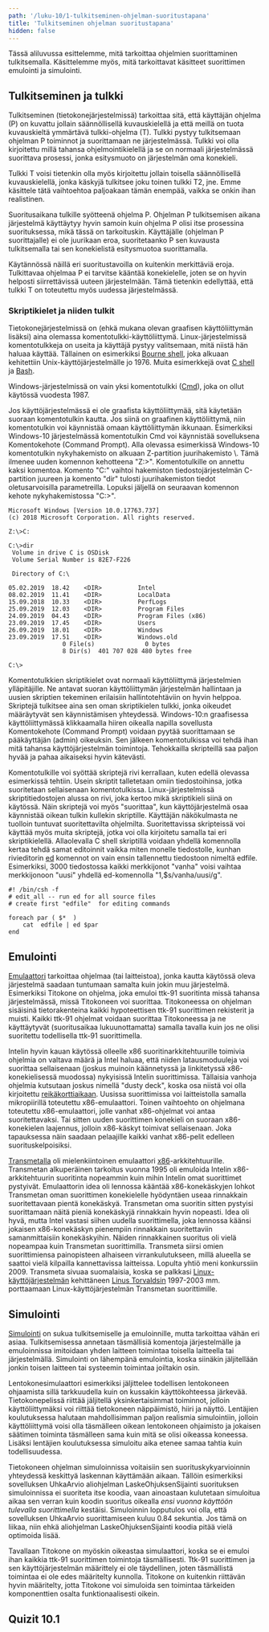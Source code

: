 ```yaml
---
path: '/luku-10/1-tulkitseminen-ohjelman-suoritustapana'
title: 'Tulkitseminen ohjelman suoritustapana'
hidden: false
---
```


<div>
<lead>Tässä aliluvussa esittelemme, mitä tarkoittaa ohjelmien suorittaminen tulkitsemalla. Käsittelemme myös, mitä tarkoittavat käsitteet suorittimen emulointi ja simulointi.</lead>
</div>

## Tulkitseminen ja tulkki
Tulkitseminen (tietokonejärjestelmissä) tarkoittaa sitä, että käyttäjän ohjelma (P) on kuvattu jollain säännöllisellä kuvauskielellä ja että meillä on tuota kuvauskieltä ymmärtävä tulkki-ohjelma (T). Tulkki pystyy tulkitsemaan ohjelman P toiminnot ja suorittamaan ne järjestelmässä. Tulkki voi olla kirjoitettu millä tahansa ohjelmointikielellä ja se on normaali järjestelmässä suorittava prosessi, jonka esitysmuoto on järjestelmän oma konekieli. 

Tulkki T voisi tietenkin olla myös kirjoitettu jollain toisella säännöllisellä kuvauskielellä, jonka käskyjä tulkitsee joku toinen tulkki T2, jne. Emme käsittele tätä vaihtoehtoa paljoakaan tämän enempää, vaikka se onkin ihan realistinen.

Suoritusaikana tulkille syötteenä ohjelma P. Ohjelman P tulkitsemisen aikana järjestelmä käyttäytyy hyvin samoin kuin ohjelma P olisi itse prosessina suorituksessa, mikä tässä on tarkoituskin. Käyttäjälle (ohjelman P suorittajalle) ei ole juurikaan eroa, suoritetaanko P sen kuvausta tulkitsemalla tai sen konekielistä esitysmuotoa suorittamalla.

Käytännössä näillä eri suoritustavoilla on kuitenkin merkittäviä eroja. Tulkittavaa ohjelmaa P ei tarvitse kääntää konekielelle, joten se on hyvin helposti siirrettävissä uuteen järjestelmään. Tämä tietenkin edellyttää, että tulkki T on toteutettu myös uudessa järjestelmässä.  

### Skriptikielet ja niiden tulkit
Tietokonejärjestelmissä on (ehkä mukana olevan graafisen käyttöliittymän lisäksi) aina olemassa komentotulkki-käyttöliittymä. Linux-järjestelmissä komentotulkkeja on useita ja käyttäjä pystyy valitsemaan, mitä niistä hän haluaa käyttää. Tällainen on esimerkiksi [Bourne shell](https://en.wikipedia.org/wiki/Bourne_shell), joka alkuaan kehitettiin Unix-käyttöjärjestelmälle jo 1976. Muita esimerkkejä ovat [C shell](https://en.wikipedia.org/wiki/C_Shell) ja [Bash](https://en.wikipedia.org/wiki/Bash_%28Unix_shell%29).

Windows-järjestelmissä on vain yksi komentotulkki ([Cmd](https://en.wikipedia.org/wiki/Command_Prompt)), joka on ollut käytössä vuodesta 1987.

Jos käyttöjärjestelmässä ei ole graafista käyttöliittymää, sitä käytetään suoraan komentotulkin kautta. Jos siinä on graafinen käyttöliittymä, niin komentotulkin voi käynnistää omaan käyttöliittymän ikkunaan. Esimerkiksi Windows-10 järjestelmässä komentotulkin Cmd voi käynnistää sovelluksena Komentokehote (Command Prompt). Alla olevassa esimerkissä Windows-10 komentotulkin nykyhakemisto on alkuaan Z-partition juurihakemisto \\. Tämä ilmenee uuden komennon kehotteena "Z:\>". Komentotulkille  on annettu kaksi komentoa. Komento "C:" vaihtoi hakemiston tiedostojärjestelmän C-partition juureen ja komento "dir" tulosti juurihakemiston tiedot oletusarvoisilla parametreilla. Lopuksi jäljellä on seuraavan komennon kehote nykyhakemistossa "C:\>".

```
Microsoft Windows [Version 10.0.17763.737]
(c) 2018 Microsoft Corporation. All rights reserved.

Z:\>C:

C:\>dir
 Volume in drive C is OSDisk
 Volume Serial Number is 82E7-F226

 Directory of C:\

05.02.2019  18.42    <DIR>          Intel
08.02.2019  11.41    <DIR>          LocalData
15.09.2018  10.33    <DIR>          PerfLogs
25.09.2019  12.03    <DIR>          Program Files
24.09.2019  04.43    <DIR>          Program Files (x86)
23.09.2019  17.45    <DIR>          Users
26.09.2019  18.01    <DIR>          Windows
23.09.2019  17.51    <DIR>          Windows.old
               0 File(s)              0 bytes
               8 Dir(s)  401 707 028 480 bytes free

C:\>
``` 

Komentotulkkien skriptikielet ovat normaali käyttöliittymä järjestelmien ylläpitäjille. Ne antavat suoran käyttöliittymän järjestelmän hallintaan ja uusien skriptien tekeminen erilaisiin hallintotehtäviin on hyvin helppoa. Skriptejä tulkitsee aina sen oman skriptikielen tulkki, jonka oikeudet määräytyvät sen käynnistämisen yhteydessä. Windows-10:n graafisessa käyttöliittymässä klikkaamalla hiiren oikealla napilla sovellusta Komentokehote (Command Prompt) voidaan pyytää suorittamaan se pääkäyttäjän (admin) oikeuksin. Sen jälkeen komentotulkissa voi tehdä ihan mitä tahansa käyttöjärjestelmän toimintoja. Tehokkailla skripteillä saa paljon hyvää ja pahaa aikaiseksi hyvin kätevästi. 

Komentotulkille voi syöttää skriptejä rivi kerrallaan, kuten edellä olevassa esimerkissä tehtiin. Usein skriptit talletetaan omiin tiedostoihinsa, jotka suoritetaan sellaisenaan komentotulkissa. Linux-järjestelmissä skriptitiedostojen alussa on rivi, joka kertoo mikä skriptikieli siinä on käytössä. Näin skriptejä voi myös "suorittaa", kun käyttöjärjestelmä osaa käynnistää oikean tulkin kullekin skriptille. Käyttäjän näkökulmasta ne tuolloin tuntuvat suoritettavilta ohjelmilta. Suoritettavissa skripteissä voi käyttää myös muita skriptejä, jotka voi olla kirjoitetu samalla tai eri skriptikielellä. Allaolevalla C shell skriptillä voidaan yhdellä komennolla kertaa tehdä samat editoinnit vaikka miten monelle tiedostolle, kunhan rivieditorin [ed](https://en.wikipedia.org/wiki/Ed_(text_editor)) komennot on vain ensin tallennettu tiedostoon nimeltä edfile. Esimerkiksi, 3000 tiedostossa kaikki merkkijonot "vanha" voisi vaihtaa  merkkijonoon "uusi" yhdellä ed-komennolla "1,$s/vanha/uusi/g".


```
#! /bin/csh -f
# edit_all -- run ed for all source files
# create first "edfile"  for editing commands

foreach par ( $*  )
    cat  edfile | ed $par 
end
``` 

## Emulointi
[Emulaattori](https://en.wikipedia.org/wiki/Emulator) tarkoittaa ohjelmaa (tai laitteistoa), jonka kautta käytössä oleva järjestelmä saadaan tuntumaan samalta kuin jokin muu järjestelmä. Esimerkiksi Titokone on ohjelma, joka emuloi ttk-91 suoritinta missä tahansa järjestelmässä, missä Titokoneen voi suorittaa. Titokoneessa on ohjelman sisäisinä tietorakenteina kaikki hypoteettisen ttk-91 suorittimen rekisterit ja muisti. Kaikki ttk-91 ohjelmat voidaan suorittaa Titokoneessa ja ne käyttäytyvät (suoritusaikaa lukuunottamatta) samalla tavalla kuin jos ne olisi suoritettu todellisella ttk-91 suorittimella. 

Intelin hyvin kauan käytössä olleelle x86 suoritinarkkitehtuurille toimivia ohjelmia on valtava määrä ja Intel haluaa, että niiden latausmoduuleja voi suorittaa sellaisenaan (joskus muinoin käännetyssä ja linkitetyssä x86-konekielisessä muodossa) nykyisissä Intelin suorittimissa. Tällaisia vanhoja ohjelmia kutsutaan joskus nimellä "dusty deck", koska osa niistä voi olla kirjoitettu [reikäkorttiaikaan](https://fi.wikipedia.org/wiki/Reik%C3%A4kortti). Uusissa suorittimissa voi laitteistolla samalla mikropiirillä toteutettu x86-emulaattori. Toinen vaihtoehto on ohjelmana toteutettu x86-emulaattori, jolle vanhat x86-ohjelmat voi antaa suoritettavaksi. Tai sitten uuden suorittimen konekieli on suoraan x86-konekielen laajennus, jolloin x86-käskyt toimivat sellaisenaan. Joka tapauksessa näin saadaan pelaajille kaikki vanhat x86-pelit edelleen suorituskelpoisiksi.

[Transmetalla](https://fi.wikipedia.org/wiki/Transmeta) oli mielenkiintoinen emulaattori [x86](https://fi.wikipedia.org/wiki/X86)-arkkitehtuurille. Transmetan alkuperäinen tarkoitus vuonna 1995 oli emuloida Intelin x86-arkkitehtuurin suoritinta nopeammin kuin mihin Intelin omat suorittimet pystyivät. Emulaattorin idea oli lennossa kääntää x86-konekäskyjen lohkot Transmetan oman suorittimen konekielelle hyödyntäen useaa rinnakkain suoritettavaan pientä konekäskyä. Transmetan oma suoritin sitten pystyisi suorittamaan näitä pieniä konekäskyjä rinnakkain hyvin nopeasti. Idea oli hyvä, mutta Intel vastasi siihen uudella suorittimella, joka lennossa käänsi jokaisen x86-konekäskyn pienempiin rinnakkain suoritettaviin samanmittaisiin konekäskyihin. Näiden rinnakkainen suoritus oli vielä nopeampaa kuin Transmetan suorittimilla. Transmeta siirsi omien suorittimiensa painopisteen alhaiseen virrankulutukseen, millä alueella se saattoi vielä kilpailla kannettavissa laitteissa. Lopulta yhtiö meni konkurssiin 2009. Transmeta sivuaa suomalaisia, koska se palkkasi [Linux-käyttöjärjestelmän](https://fi.wikipedia.org/wiki/Linux) kehittäneen [Linus Torvaldsin](https://en.wikipedia.org/wiki/Linus_Torvalds) 1997-2003 mm. porttaamaan Linux-käyttöjärjestelmän Transmetan suorittimille.  

## Simulointi
[Simulointi](https://en.wikipedia.org/wiki/Simulation) on sukua tulkitsemiselle ja emuloinnille, mutta tarkoittaa vähän eri asiaa. Tulkitsemisessa annetaan täsmällisiä komentoja järjestelmälle ja emuloinnissa imitoidaan yhden laitteen toimintaa toisella laitteella tai järjestelmällä. Simulointi on lähempänä emulointia, koska siinäkin jäljitellään jonkin toisen laitteen tai systeemin toimintaa joiltakin osin. 

Lentokonesimulaattori esimerkiksi jäljittelee todellisen lentokoneen ohjaamista sillä tarkkuudella kuin on kussakin käyttökohteessa järkevää. Tietokonepelissä riittää jäljitellä yksinkertaisimmat toiminnot, jolloin käyttöliittymäksi voi riittää tietokoneen näppäimistö, hiiri ja näyttö. Lentäjien koulutuksessa halutaan mahdollisimman paljon realismia simulointiin, jolloin käyttöliittymä voisi olla täsmälleen oikean lentokoneen ohjaimisto ja jokaisen säätimen toiminta täsmälleen sama kuin mitä se olisi oikeassa koneessa. Lisäksi lentäjien koulutuksessa simuloitu aika etenee samaa tahtia kuin todellisuudessa. 

Tietokoneen ohjelman simuloinnissa voitaisiin sen suorituskykyarvioinnin yhteydessä keskittyä laskennan käyttämään aikaan. Tällöin esimerkiksi sovelluksen UhkaArvio aliohjelman LaskeOhjuksenSijainti suorituksen simuloinnissa ei suoriteta itse koodia, vaan ainoastaan kulutetaan simuloitua aikaa sen verran kuin koodin suoritus oikealla _ensi vuonna käyttöön tulevalla suorittimella_ kestäisi. Simuloinnin lopputulos voi olla, että sovelluksen UhkaArvio suorittamiseen kuluu 0.84 sekuntia. Jos tämä on liikaa, niin ehkä aliohjelman LaskeOhjuksenSijainti koodia pitää vielä optimoida lisää.

Tavallaan Titokone on myöskin oikeastaa simulaattori, koska se ei emuloi ihan kaikkia ttk-91 suorittimen toimintoja täsmällisesti. Ttk-91 suorittimen ja sen käyttöjärjestelmän määrittely ei ole täydellinen, joten täsmällistä toimintaa ei ole edes määritelty kunnolla. Titokone on kuitenkin riittävän hyvin määritelty, jotta Titokone voi simuloida sen toimintaa tärkeiden komponenttien osalta funktionaalisesti oikein. 


## Quizit 10.1
<!-- Quiz 10.1.?? -->
<div><quiz id="4b44871b-2fe7-4fe1-978c-267d5bf8de80"></quiz></div>
